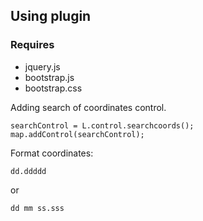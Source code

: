 ## Using plugin
### Requires

* jquery.js
* bootstrap.js
* bootstrap.css

Adding search of coordinates control.

    searchControl = L.control.searchcoords();
    map.addControl(searchControl);
    
Format coordinates:

    dd.ddddd
    
or
    
    dd mm ss.sss